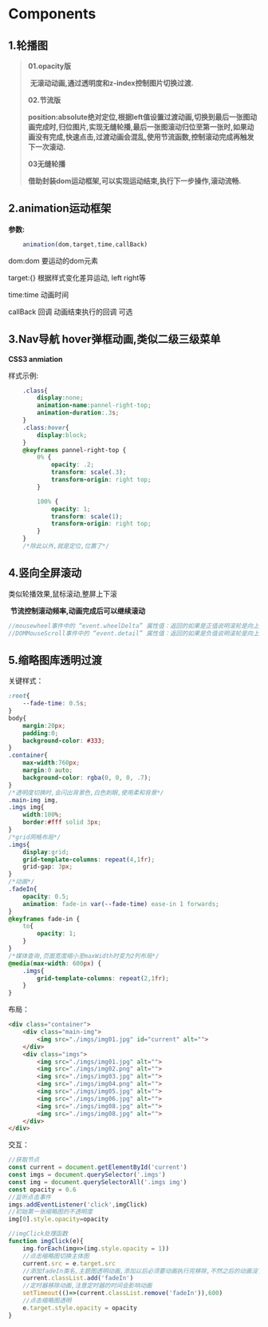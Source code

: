 # Components
## 1.轮播图

> **01.opacity版**
>
> ​	**无滚动动画,通过透明度和z-index控制图片切换过渡.**
>
> **02.节流版**
>
> ​	**position:absolute绝对定位,根据left值设置过渡动画,切换到最后一张图动画完成时,归位图片,实现无缝轮播,最后一张图滚动归位至第一张时,如果动画没有完成,快速点击,过渡动画会混乱,使用节流函数,控制滚动完成再触发下一次滚动.**
>
> **03无缝轮播**
>
> ​	**借助封装dom运动框架,可以实现运动结束,执行下一步操作,滚动流畅.**

## 2.animation运动框架

**参数:**

```javascript
    animation(dom,target,time,callBack)
```

dom:dom     要运动的dom元素

target:{}   根据样式变化差异运动,    left    right等

time:time   动画时间

callBack    回调    动画结束执行的回调 可选

## 3.Nav导航 hover弹框动画,类似二级三级菜单

**CSS3 anmiation**

样式示例:

```css
    .class{
        display:none;
        animation-name:pannel-right-top;
        animation-duration:.3s;
    }
    .class:hover{
        display:block;
    }
    @keyframes pannel-right-top {
        0% {
            opacity: .2;
            transform: scale(.3);
            transform-origin: right top;
        }

        100% {
            opacity: 1;
            transform: scale(1);
            transform-origin: right top;
        }
    }
    /*除此以外,就是定位,位置了*/
```

## 4.竖向全屏滚动

类似轮播效果,鼠标滚动,整屏上下滚

​	**节流控制滚动频率,动画完成后可以继续滚动**

```javascript
//mousewheel事件中的 “event.wheelDelta” 属性值：返回的如果是正值说明滚轮是向上滚动
//DOMMouseScroll事件中的 “event.detail” 属性值：返回的如果是负值说明滚轮是向上滚动
```

## 5.缩略图库透明过渡

关键样式：

```css
:root{
    --fade-time: 0.5s;
}
body{
    margin:20px;
    padding:0;
    background-color: #333;
}
.container{
    max-width:760px;
    margin:0 auto;
    background-color: rgba(0, 0, 0, .7);
}
/*透明度切换时,会闪出背景色,白色刺眼,使用柔和背景*/
.main-img img,
.imgs img{
    width:100%;
    border:#fff solid 3px;
}
/*grid网格布局*/
.imgs{
    display:grid;
    grid-template-columns: repeat(4,1fr);
    grid-gap: 3px;
}
/*动画*/
.fadeIn{
    opacity: 0.5;
    animation: fade-in var(--fade-time) ease-in 1 forwards;
}
@keyframes fade-in {
    to{
        opacity: 1;
    }
}
/*媒体查询,页面宽度缩小至maxWidth时变为2列布局*/
@media(max-width: 600px) {
    .imgs{
        grid-template-columns: repeat(2,1fr);
    }
}
```

布局：

```html
<div class="container">
    <div class="main-img">
        <img src="./imgs/img01.jpg" id="current" alt="">
    </div>
    <div class="imgs">
        <img src="./imgs/img01.jpg" alt="">
        <img src="./imgs/img02.png" alt="">
        <img src="./imgs/img03.jpg" alt="">
        <img src="./imgs/img04.png" alt="">
        <img src="./imgs/img05.jpg" alt="">
        <img src="./imgs/img06.jpg" alt="">
        <img src="./imgs/img08.jpg" alt="">
        <img src="./imgs/img08.jpg" alt="">
    </div>
</div>
```

交互：

```javascript
//获取节点
const current = document.getElementById('current')
const imgs = document.querySelector('.imgs')
const img = document.querySelectorAll('.imgs img')
const opacity = 0.6
//监听点击事件
imgs.addEventListener('click',imgClick)
//初始第一张缩略图的不透明度
img[0].style.opacity=opacity

//imgClick处理函数
function imgClick(e){
    img.forEach(img=>(img.style.opacity = 1))
    //点击缩略图切换主体图
    current.src = e.target.src
    //添加fadeIn类名,主题图透明动画,添加以后必须要动画执行完移除,不然之后的动画没了
    current.classList.add('fadeIn')
    //定时器移除动画,注意定时器的时间会影响动画
    setTimeout(()=>(current.classList.remove('fadeIn')),600)
    //点击缩略图透明
    e.target.style.opacity = opacity
}

```

